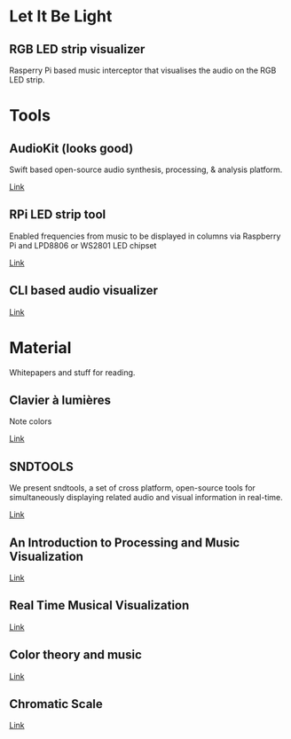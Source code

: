 # Let It Be Light
## RGB LED strip visualizer
Rasperry Pi based music interceptor that visualises the audio on the RGB LED strip.


# Tools

## AudioKit (looks good)
Swift based open-source audio synthesis, processing, & analysis platform.

[Link](https://github.com/audiokit/AudioKit)

## RPi LED strip tool
Enabled frequencies from music to be displayed in columns via Raspberry Pi and LPD8806 or WS2801 LED chipset

[Link](https://github.com/kbeyer/RPi-LED-SpectrumAnalyzer)

## CLI based audio visualizer
[Link](https://github.com/dpayne/cli-visualizer)

# Material
Whitepapers and stuff for reading.

## Clavier à lumières
Note colors

[Link](https://en.wikipedia.org/wiki/Clavier_%C3%A0_lumi%C3%A8res)

## SNDTOOLS
We present sndtools, a set of cross platform, open-source
tools for simultaneously displaying related audio and visual
information in real-time.

[Link](http://soundlab.cs.princeton.edu/publications/sndtools_icmc2005.pdf)

## An Introduction to Processing and Music Visualization
[Link](https://www.cg.tuwien.ac.at/courses/Seminar/WS2010/processing.pdf)

## Real Time Musical Visualization
[Link](https://vlebb.leeds.ac.uk/bbcswebdav/orgs/SCH_Computing/FYProj/reports/1213/Economides.pdf)

## Color theory and music
[Link](http://hephaestusaudio.com/delphi/2008/12/29/color-theory-and-music/)

## Chromatic Scale
[Link](https://en.wikipedia.org/wiki/Chromatic_scale)
